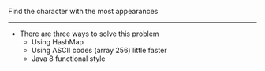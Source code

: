 Find the character with the most appearances

---
* There are three ways to solve this problem
  * Using HashMap
  * Using ASCII codes (array 256) little faster
  * Java 8 functional style